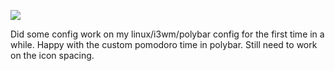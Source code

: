 ![](https://db-feed.s3.amazonaws.com/legacy/Screenshot_from_2020_03_01_17_58_17-1583103628002.png)

Did some config work on my linux/i3wm/polybar config for the first time in a while. Happy with the custom pomodoro time in polybar. Still need to work on the icon spacing.
